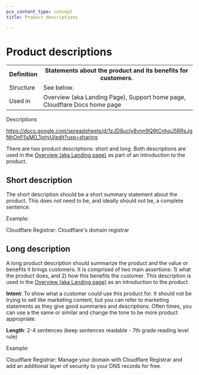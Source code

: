 ```yaml
---
pcx_content_type: concept
title: Product descriptions

---
```


# Product descriptions

<table>
    <tr>
        <th style="width:15%">Definition</th>
        <th>Statements about the product and its benefits for customers.</th>
    </tr>
    <tr>
        <td>Structure</td>
        <td>See below.</td>
    </tr>
    <tr>
        <td>Used in</td>
        <td>Overview (aka Landing Page), Support home page, Cloudflare Docs home page</td>
    </tr>
</table>

Descriptions

https://docs.google.com/spreadsheets/d/1zJD8ucIy8vnn9Q9tCnhqJ5RRsJgNhOnF5sM0_1jotyU/edit?usp=sharing

There are two product descriptions: short and long. Both descriptions are used in the [Overview (aka Landing page)](/style-guide/content-strategy/documentation-content-strategy/content-types/overview/) as part of an introduction to the product.

## Short description

The short description should be a short summary statement about the product. This does not need to be, and ideally should not be, a complete sentence.

Example:

Cloudflare Registrar: Cloudflare's domain registrar

## Long description

A long product description should summarize the product and the value or benefits it brings customers. It is comprised of two main assertions: 1) what the product does, and 2) how this benefits the customer. This description is used in the [Overview (aka Landing page)](/style-guide/content-strategy/documentation-content-strategy/content-types/overview/) as an introduction to the product.

**Intent**: To show what a customer could use this product for. It should not be trying to sell like marketing content, but you can refer to marketing statements as they give good summaries and descriptions. Often times, you can use a the same or similar and change the tone to be more product appropriate.

**Length**: 2-4 sentences (keep sentences readable - 7th grade reading level rule)

Example:

Cloudflare Registrar: Manage your domain with Cloudflare Registrar and add an additional layer of security to your DNS records for free.
